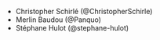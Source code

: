 - Christopher Schirlé (@ChristopherSchirle)
- Merlin Baudou (@Panquo)
- Stéphane Hulot (@stephane-hulot)
